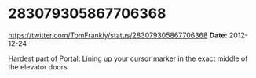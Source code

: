 # 283079305867706368
https://twitter.com/TomFrankly/status/283079305867706368
**Date:** 2012-12-24

Hardest part of Portal: Lining up your cursor marker in the exact middle of the elevator doors.
